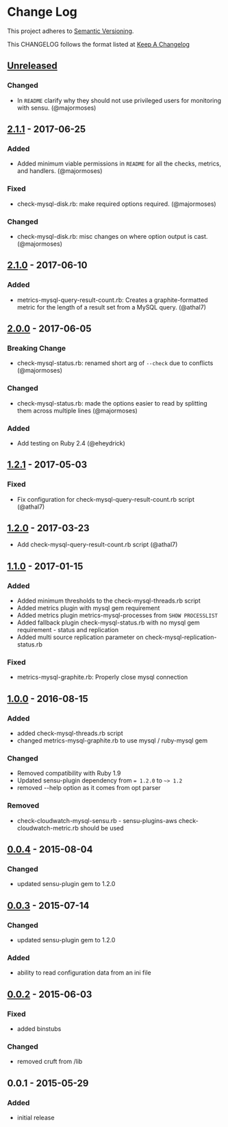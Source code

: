 # Change Log
This project adheres to [Semantic Versioning](http://semver.org/).

This CHANGELOG follows the format listed at [Keep A Changelog](http://keepachangelog.com/)

## [Unreleased]
### Changed
- In `README` clarify why they should not use privileged users for monitoring with sensu. (@majormoses) 

## [2.1.1] - 2017-06-25
### Added
- Added minimum viable permissions in `README` for all the checks, metrics, and handlers. (@majormoses)

### Fixed
- check-mysql-disk.rb: make required options required. (@majormoses)

### Changed
- check-mysql-disk.rb: misc changes on where option output is cast. (@majormoses)

## [2.1.0] - 2017-06-10
### Added
- metrics-mysql-query-result-count.rb: Creates a graphite-formatted metric for the length of a result set from a MySQL query. (@athal7)

## [2.0.0] - 2017-06-05
### Breaking Change
- check-mysql-status.rb: renamed short arg of `--check` due to conflicts (@majormoses)

### Changed
- check-mysql-status.rb: made the options easier to read by splitting them across multiple lines (@majormoses)

### Added
- Add testing on Ruby 2.4 (@eheydrick)

## [1.2.1] - 2017-05-03
### Fixed
- Fix configuration for check-mysql-query-result-count.rb script (@athal7)

## [1.2.0] - 2017-03-23
- Add check-mysql-query-result-count.rb script (@athal7)

## [1.1.0] - 2017-01-15
### Added
- Added minimum thresholds to the check-mysql-threads.rb script
- Added metrics plugin with mysql gem requirement
- Added metrics plugin metrics-mysql-processes from `SHOW PROCESSLIST`
- Added fallback plugin check-mysql-status.rb with no mysql gem requirement - status and replication
- Added multi source replication parameter on check-mysql-replication-status.rb

### Fixed
- metrics-mysql-graphite.rb: Properly close mysql connection

## [1.0.0] - 2016-08-15
### Added
- added check-mysql-threads.rb script
- changed metrics-mysql-graphite.rb to use mysql / ruby-mysql gem

### Changed
- Removed compatibility with Ruby 1.9
- Updated sensu-plugin dependency from `= 1.2.0` to `~> 1.2`
- removed --help option as it comes from opt parser

### Removed
- check-cloudwatch-mysql-sensu.rb - sensu-plugins-aws check-cloudwatch-metric.rb should be used

## [0.0.4] - 2015-08-04
### Changed
- updated sensu-plugin gem to 1.2.0

## [0.0.3] - 2015-07-14
### Changed
- updated sensu-plugin gem to 1.2.0

### Added
- ability to read configuration data from an ini file

## [0.0.2] - 2015-06-03
### Fixed
- added binstubs

### Changed
- removed cruft from /lib

## 0.0.1 - 2015-05-29
### Added
- initial release

[Unreleased]: https://github.com/sensu-plugins/sensu-plugins-mysql/compare/2.1.1...HEAD
[2.1.1]: https://github.com/sensu-plugins/sensu-plugins-mysql/compare/2.1.0...2.1.1
[2.1.0]: https://github.com/sensu-plugins/sensu-plugins-mysql/compare/2.0.0...2.1.0
[2.0.0]: https://github.com/sensu-plugins/sensu-plugins-mysql/compare/1.2.1...2.0.0
[1.2.1]: https://github.com/sensu-plugins/sensu-plugins-mysql/compare/1.2.0...1.2.1
[1.2.0]: https://github.com/sensu-plugins/sensu-plugins-mysql/compare/1.1.0...1.2.0
[1.1.0]: https://github.com/sensu-plugins/sensu-plugins-mysql/compare/1.0.0...1.1.0
[1.0.0]: https://github.com/sensu-plugins/sensu-plugins-mysql/compare/0.0.4...1.0.0
[0.0.4]: https://github.com/sensu-plugins/sensu-plugins-mysql/compare/0.0.3...0.0.4
[0.0.3]: https://github.com/sensu-plugins/sensu-plugins-mysql/compare/0.0.2...0.0.3
[0.0.2]: https://github.com/sensu-plugins/sensu-plugins-mysql/compare/0.0.1...0.0.2
